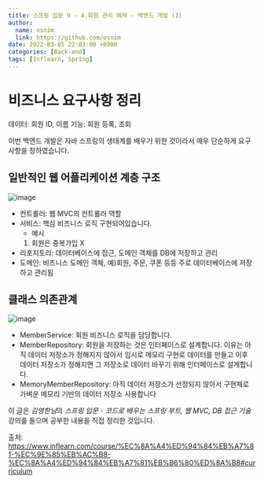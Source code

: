 ```yaml
---
title: 스프링 입문 9 - 4.회원 관리 예제 - 백엔드 개발 (1)
author:
  name: osnim
  link: https://github.com/osnim
date: 2022-03-05 22:03:00 +0900
categories: [Back-end]
tags: [Inflearn, Spring]
---
```


# 비즈니스 요구사항 정리

데이터: 회원 ID, 이름
기능: 회원 등록, 조회

이번 백엔드 개발은 자바 스프링의 생태계를 배우기 위한 것이라서 매우 단순하게 요구사항을 정하였습니다.

## 일반적인 웹 어플리케이션 계층 구조

![image](https://user-images.githubusercontent.com/79408217/156884405-4986e32b-4435-41bf-8715-2c40763b47ea.png)

- 컨트롤러: 웹 MVC의 컨트롤러 역할
- 서비스: 핵심 비즈니스 로직 구현되어있습니다.
  - 예시
  1. 회원은 중복가입 X
- 리포지토리: 데이터베이스에 접근, 도메인 객체를 DB에 저장하고 관리
- 도메인: 비즈니스 도메인 객체, 예)회원, 주문, 쿠폰 등등 주로 데이터베이스에 저장하고 관리됨

## 클래스 의존관계

![image](https://user-images.githubusercontent.com/79408217/156884601-73085c16-01e7-4e62-a708-0950b1ee21b6.png)

- MemberService: 회원 비즈니스 로직을 담당합니다.
- MemberRepository: 회원을 저장하는 것은 인터페이스로 설계합니다. 이유는 아직 데이터 저장소가 정해지지 않아서 임시로 메모리 구현로 데이터를 만들고 이후 데이터 저장소가 정해지면 그 저장소로 데이터 바꾸기 위해 인터페이스로 설계합니다.
- MemoryMemberRepository: 아직 데이터 저장소가 선정되지 않아서 구현체로 가벼운 메모리 기반의 데이터 저장소 사용합니다

이 글은 *김영한님*의 _스프링 입문 - 코드로 배우는 스프링 부트, 웹 MVC, DB 접근 기술_ 강의를 들으며 공부한 내용을 직접 정리한 것입니다.

출처: <https://www.inflearn.com/course/%EC%8A%A4%ED%94%84%EB%A7%81-%EC%9E%85%EB%AC%B8-%EC%8A%A4%ED%94%84%EB%A7%81%EB%B6%80%ED%8A%B8#curriculum>
